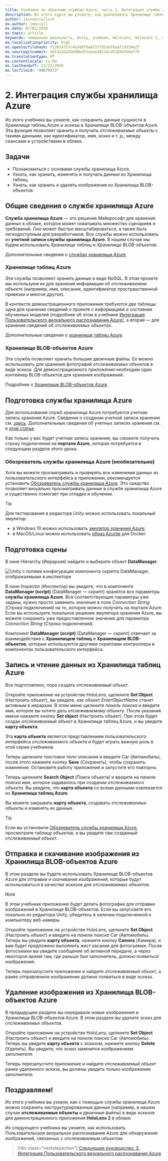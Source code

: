```yaml
---
title: Учебники по облачным службам Azure, часть 2. Интеграция службы хранилища Azure
description: Из этого курса вы узнаете, как реализовать Хранилище таблиц Azure и Хранилище BLOB-объектов Azure в приложении HoloLens 2.
author: jessemcculloch
ms.author: jemccull
ms.date: 07/01/2020
ms.topic: article
keywords: смешанная реальность, Unity, учебник, HoloLens, HoloLens 2, служба хранилища Azure, облачные службы Azure, Windows 10
ms.localizationpriority: high
ms.openlocfilehash: f13014757c4a3d6f9a6f3ffd53ef6aaf19334e2f
ms.sourcegitcommit: dd13a32a5bb90bd53eeeea8214cd5384d7b9ef76
ms.translationtype: HT
ms.contentlocale: ru-RU
ms.lasthandoff: 11/17/2020
ms.locfileid: "94679373"
---
```

# <a name="2-integrating-azure-storage"></a>2. Интеграция службы хранилища Azure

Из этого учебника вы узнаете, как сохранить данные сущности в Хранилище таблиц Azure и эскизы в Хранилище BLOB-объектов Azure. Эта функция позволяет хранить и получать *отслеживаемые объекты* с такими данными, как идентификатор, имя, эскиз и т. д., между сеансами и устройствами в облаке.

## <a name="objectives"></a>Задачи

* Познакомиться с основами службы хранилища Azure.
* Узнать, как хранить, изменять и получать данные из Хранилища таблиц.
* Узнать, как хранить и удалять изображения из Хранилища BLOB-объектов.

## <a name="understanding-azure-storage"></a>Общие сведения о службе хранилища Azure

**Служба хранилища Azure** — это решение Майкрософт для хранения данных в облаке, которое может охватывать множество сценариев и требований. Оно может быстро масштабироваться, а также быть легкодоступным для разработчиков. Все службы можно использовать из **учетной записи службы хранилища Azure**. В нашем случае мы будем использовать *Хранилище таблиц* и *Хранилище BLOB-объектов*.

Дополнительные сведения о [службах хранилища Azure](https://docs.microsoft.com/azure/storage/blobs/storage-blobs-overview).

### <a name="azure-table-storage"></a>Хранилище таблиц Azure

Эти службы позволяют хранить данные в виде NoSQL. В этом проекте мы используем их для хранения информации об *отслеживаемом объекте* (например, имя, описание, идентификатор пространственной привязки и многое другое).

В контексте демонстрационного приложения требуются две таблицы: одна для хранения сведений о проекте с информацией о состоянии обученных моделей (подробнее об этом в учебнике [Интеграция Пользовательского визуального распознавания Azure](mr-learning-azure-03.md)), а вторая — для хранения сведений об *отслеживаемых объектах*.

Дополнительные сведения о [хранилище таблиц Azure](https://docs.microsoft.com/azure/storage/tables/table-storage-overview).

### <a name="azure-blob-storage"></a>Хранилище BLOB-объектов Azure

Эта служба позволяет хранить большие двоичные файлы. Ее можно использовать для хранения фотографий *отслеживаемых объектов* в виде эскиза.
Для демонстрационного приложения необходим один контейнер BLOB-объектов для хранения изображений.

Подробнее о [Хранилище BLOB-объектов Azure](https://docs.microsoft.com/azure/storage/blobs/storage-blobs-introduction).

## <a name="preparing-azure-storage"></a>Подготовка службы хранилища Azure

Для использования служб хранилища Azure потребуется учетная запись хранения Azure. Сведения о создании учетной записи хранения см. [здесь](https://docs.microsoft.com/azure/storage/common/storage-account-create?tabs=azure-portal). Дополнительные сведения об учетных записях хранения см. в [этой статье](https://docs.microsoft.com/azure/storage/common/storage-account-overview).

Как только у вас будет учетная запись хранения, вы сможете получить строку подключения на **портале Azure**, которая потребуется в следующем разделе этого урока.

### <a name="optional-azure-storage-explorer"></a>Обозреватель службы хранилища Azure (необязательно)

Хотя вы можете просматривать и проверять все изменения данных из пользовательского интерфейса в приложении, рекомендуется установить [Обозреватель службы хранилища Azure](https://azure.microsoft.com/features/storage-explorer/). Это средство позволяет визуально просматривать данные в службе хранилища Azure и существенно помогает при отладке и обучении.

> [!TIP]
> Для тестирования в редакторе Unity можно использовать локальный эмулятор:
> * в Windows 10 можно использовать [эмулятор хранения Azure](https://docs.microsoft.com/azure/storage/common/storage-use-emulator);
> * в MacOS/Linux можно использовать [образ Azurite](https://hub.docker.com/_/microsoft-azure-storage-azurite) для Docker.

## <a name="preparing-the-scene"></a>Подготовка сцены

В окне Hierarchy (Иерархия) найдите и выберите объект **DataManager**.

![Unity с полями конфигурации компонента скрипта DataManager, отображаемыми в инспекторе](images/mr-learning-azure/tutorial2-section4-step1-1.png)

В окне Inspector (Инспектор) вы увидите, что в компоненте **DataManager (script)** (DataManager — скрипт) хранятся все параметры **службы хранилища Azure**. Все соответствующие параметры уже заданы, нужно просто заменить значение в поле *Connection String* (Строка подключения) на то, которое можно получить на портале Azure. Если вы используете локальное решение эмулятора хранения Azure, вы можете сохранить уже предоставленное значение для параметра *Connection String* (Строка подключения).

Компонент **DataManager (script)** (DataManager — скрипт) отвечает за взаимодействие с **Хранилищем таблиц** и **Хранилищем BLOB-объектов**, которые используются другими скриптами контроллера в компонентах пользовательского интерфейса.

## <a name="writing-and-reading-data-from-azure-table-storage"></a>Запись и чтение данных из Хранилища таблиц Azure

Все подготовлено, пора создать *отслеживаемый объект*.

Откройте приложение на устройстве HoloLens, щелкните **Set Object** (Настроить объект), вы увидите, как объект *EnterObjectName* станет активным в иерархии. В этом меню щелкните *панель поиска* и введите имя, которое вы хотите дать *отслеживаемому объекту*. После указания имени нажмите кнопку **Set object** (Настроить объект). При этом будет создан *отслеживаемый объект* в Хранилище таблиц Azure, и вы увидите **карту объекта**.

Эта **карта объекта** является представлением пользовательского интерфейса *отслеживаемого объекта* и будет играть важную роль в этой серии учебников.

Теперь щелкните *текстовое поле* описания и введите Car (Автомобиль), после этого нажмите кнопку **Save** (Сохранить), чтобы сохранить изменения. Остановите работу приложения и запустите его повторно.

Теперь щелкните **Search Object** (Поиск объекта) и введите на *панели поиска* имя, которое задавалось при создании *отслеживаемого объекта*. Вы увидите, что **карта объекта** со всеми данными извлекается из **Хранилища таблиц Azure**.

Вы можете закрывать **карту объекта**, создавать *отслеживаемые объекты* и изменять их данные.

> [!TIP]
> Если вы установили [Обозреватель службы хранилища Azure](https://azure.microsoft.com/features/storage-explorer/), просмотрите таблицу *объектов*, и вы увидите там созданный *отслеживаемый объект*.

## <a name="uploading-and-download-image-from-azure-blob-storage"></a>Отправка и скачивание изображения из Хранилища BLOB-объектов Azure

В этом разделе вы будете использовать Хранилище BLOB-объектов Azure для отправки и скачивания изображений, которые будут использоваться в качестве эскизов для *отслеживаемых объектов*.

> [!NOTE]
> В этом учебнике приложение будет делать фотографии для отправки изображений в Хранилище BLOB-объектов. Если вы запускаете его локально из редактора Unity, убедитесь в наличии подключенной к компьютеру веб-камеры.

Откройте приложение на устройстве HoloLens, щелкните **Set Object** (Настроить объект) и введите на *панели поиска* Car (Автомобиль). Теперь вы увидите **карту объекта**, нажмите кнопку **Camera** (Камера), и вам будет предложено выполнить жест касания для фотосъемки. После фотосъемки вы увидите сообщение об активной передаче, а через некоторое время там, где раньше был заполнитель, должно появиться изображение.

Теперь перезапустите приложение и найдите *отслеживаемый объект*, а ранее отправленное изображение должно появиться в виде эскиза.

## <a name="deleting-image-from-azure-blob-storage"></a>Удаление изображения из Хранилища BLOB-объектов Azure

В предыдущем разделе вы передавали новые изображения в Хранилище BLOB-объектов Azure. В этом разделе вы удалите эскиз для *отслеживаемых объектов*.

Откройте приложение на устройстве HoloLens, щелкните **Set Object** (Настроить объект) и введите на *панели поиска* Car (Автомобиль). Теперь вы увидите **карту объекта** с эскизом, нажмите кнопку **Delete** (Удалить). Вы увидите, что эскиз заменится изображением заполнителя.

Теперь перезапустите приложение и найдите *отслеживаемый объект* ранее удаленного эскиза, вы должны увидеть только изображение заполнителя.

## <a name="congratulations"></a>Поздравляем!

Из этого учебника вы узнали, как с помощью службы хранилища Azure можно сохранять неструктурированные данные (например, в нашем случае **отслеживаемые объекты** и двоичные файлы) в виде эскизов для демонстрационного приложения **HoloLens 2** в облаке.

Из следующего учебника вы узнаете, как использовать Пользовательское визуальное распознавание Azure для обнаружения изображений, связанных с *отслеживаемым объектом*.

> [!div class="nextstepaction"]
> [Следующее руководство: 3. Интеграция Пользовательского визуального распознавания Azure](mr-learning-azure-03.md)
